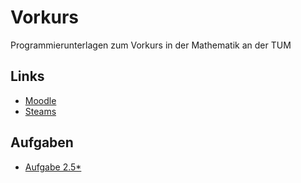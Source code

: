 # Vorkurs
Programmierunterlagen zum Vorkurs in der Mathematik an der TUM
## Links
- [Moodle](https://www.moodle.tum.de/course/view.php?id=62041)
- [Steams](https://live.rbg.tum.de/cgi-bin/streams)

## Aufgaben
- [Aufgabe 2.5*](https://github.com/hertelukas/vorkurs/blob/c269e9e11535484fb86c3e45897d90fd8f1f4a19/nat.py#L68)

